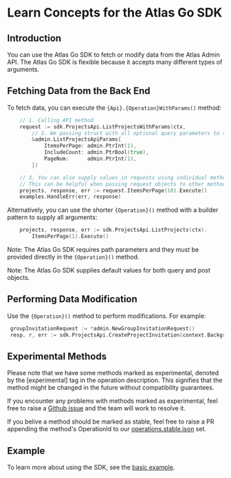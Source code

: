 # Learn Concepts for the Atlas Go SDK

## Introduction

You can use the Atlas Go SDK to fetch or modify data from the Atlas Admin API.
The Atlas Go SDK is flexible because it accepts many different types of arguments.

## Fetching Data from the Back End

To fetch data, you can execute the `{Api}.{Operation}WithParams()` method:

```go 
	// 1. Calling API method
	request := sdk.ProjectsApi.ListProjectsWithParams(ctx,
		// 2. We passing struct with all optional query parameters to the request
		&admin.ListProjectsApiParams{
			ItemsPerPage: admin.PtrInt(1),
			IncludeCount: admin.PtrBool(true),
			PageNum:      admin.PtrInt(1),
		})

	// 3. You can also supply values in requests using individual methods
	// This can be helpful when passing request objects to other methods. 
	projects, response, err := request.ItemsPerPage(10).Execute()
	examples.HandleErr(err, response)
```

Alternatively, you can use the shorter `{Operation}()` method with a builder pattern to supply all arguments:

```go
    projects, response, err := sdk.ProjectsApi.ListProjects(ctx).
	    ItemsPerPage(1).Execute()
```

Note: The Atlas Go SDK requires path parameters and they must be provided directly in the `{Operation}()` method.

Note: The Atlas Go SDK supplies default values for both query and post objects.


## Performing Data Modification

Use the `{Operation}()` method to perform modifications. For example:


```go
 groupInvitationRequest := *admin.NewGroupInvitationRequest() 
 resp, r, err := sdk.ProjectsApi.CreateProjectInvitation(context.Background(), groupId, &groupInvitationRequest).Execute()
```

## Experimental Methods

Please note that we have some methods marked as experimental, denoted by the [experimental] tag in the operation description. 
This signifies that the method might be changed in the future without compatibility guarantees.

If you encounter any problems with methods marked as experimental, feel free to raise a [Github issue](https://github.com/mongodb/atlas-sdk-go/issues/new/choose) and the team will work to resolve it.

If you belive a method should be marked as stable, feel free to raise a PR appending the method's OperationId to our [operations.stable.json](https://github.com/mongodb/atlas-sdk-go/blob/main/tools/transformer/src/operations.stable.json) set.

## Example

To learn more about using the SDK, see the [basic example](https://github.com/mongodb/atlas-sdk-go/blob/main/examples/basic/basic.go).
